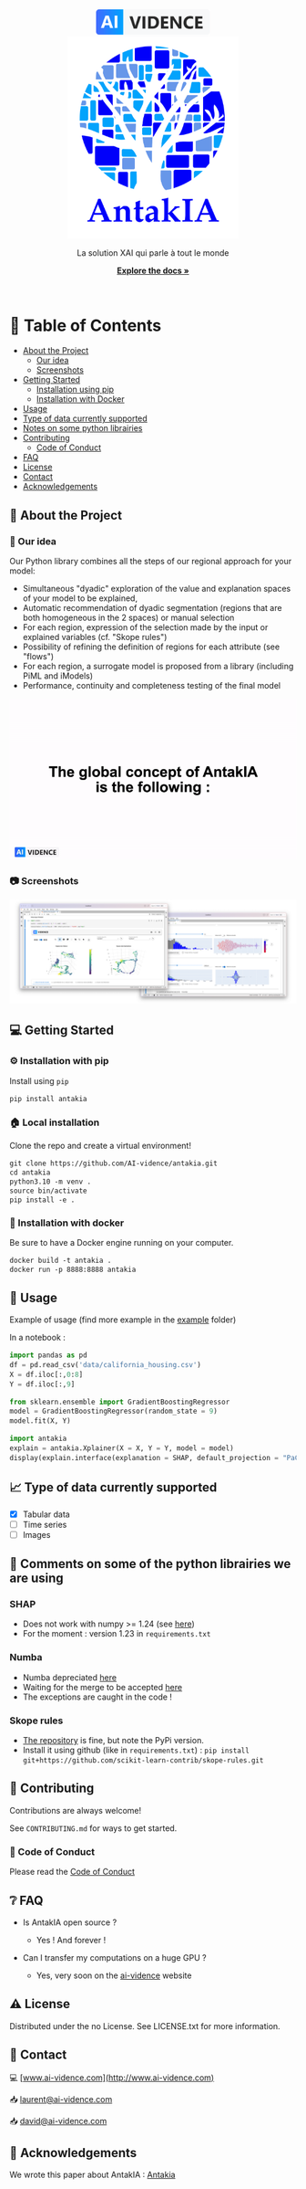 <div align="center">

  <img src="antakia/assets/logo_ai-vidence.png" alt="logo" width="200" height="auto" />
  </br>
  <img src="antakia/assets/logo_antakia.png" alt="logo" width="300" height="auto" />
  <p>
    La solution XAI qui parle à tout le monde
  </p>

  <a href="https://ai-vidence.github.io/antakia/"><strong>Explore the docs »</strong></a>

</div>

<br />

<!-- Table of Contents -->

# :notebook_with_decorative_cover: Table of Contents

- [About the Project](#star2-about-the-project)
  - [Our idea](#thought_balloon-our-idea)
  - [Screenshots](#camera-screenshots)
- [Getting Started](#computer-getting-started)
  - [Installation using pip](#gear-installation-with-pip)
  - [Installation with Docker](#whale-installation-with-docker)
- [Usage](#eyes-usage)
- [Type of data currently supported](#chart_with_upwards_trend-type-of-data-currently-supported)
- [Notes on some python librairies](#snake-comments-on-some-of-the-python-librairies-we-are-using)
- [Contributing](#wave-contributing)
  - [Code of Conduct](#scroll-code-of-conduct)
- [FAQ](#grey_question-faq)
- [License](#warning-license)
- [Contact](#handshake-contact)
- [Acknowledgements](#gem-acknowledgements)

<!-- About the Project -->

## :star2: About the Project

<!-- Notre idée -->

### :thought_balloon: Our idea

Our Python library combines all the steps of our regional approach for your model:

- Simultaneous "dyadic" exploration of the value and explanation spaces of your model to be explained,
- Automatic recommendation of dyadic segmentation (regions that are both homogeneous in the 2 spaces) or manual selection
- For each region, expression of the selection made by the input or explained variables (cf. "Skope rules")
- Possibility of refining the definition of regions for each attribute (see "flows")
- For each region, a surrogate model is proposed from a library (including PiML and iModels)
- Performance, continuity and completeness testing of the final model

<div align="center"> 
  <img src="antakia/assets/gif_antakia.gif" alt="AntaKIA idea" />
</div>

<!-- Screenshots -->

### :camera: Screenshots

<div align="center"> 
  <img src="assets_git/git_screen.png" alt="screenshot" />
</div>

<!-- Getting Started -->

## :computer: Getting Started

<!-- Installation -->

### :gear: Installation with pip

Install using `pip`

```
pip install antakia
```

<!-- V-env -->

### :house: Local installation

Clone the repo and create a virtual environment!

```
git clone https://github.com/AI-vidence/antakia.git
cd antakia
python3.10 -m venv .
source bin/activate
pip install -e .
```

### :whale: Installation with docker

Be sure to have a Docker engine running on your computer.

```
docker build -t antakia .
docker run -p 8888:8888 antakia
```

<!-- Usage -->

## :eyes: Usage

Example of usage (find more example in the <a href="https://code.ai-vidence.com/laurent/antakia/">example</a> folder)

In a notebook :

```python
import pandas as pd
df = pd.read_csv('data/california_housing.csv')
X = df.iloc[:,0:8]
Y = df.iloc[:,9]
```

```python
from sklearn.ensemble import GradientBoostingRegressor
model = GradientBoostingRegressor(random_state = 9)
model.fit(X, Y)
```

```python
import antakia
explain = antakia.Xplainer(X = X, Y = Y, model = model)
display(explain.interface(explanation = SHAP, default_projection = "PaCMAP"))
```

<!-- Roadmap -->

## :chart_with_upwards_trend: Type of data currently supported

- [x] Tabular data
- [ ] Time series
- [ ] Images

<!-- Note sur les librairies -->

## :snake: Comments on some of the python librairies we are using

### SHAP

- Does not work with numpy >= 1.24 (see [here](https://github.com/slundberg/shap/issues/2911))
- For the moment : version 1.23 in `requirements.txt`

### Numba

- Numba depreciated [here](https://github.com/slundberg/shap/issues/2909)
- Waiting for the merge to be accepted [here](https://github.com/dsgibbons/shap/pull/9)
- The exceptions are caught in the code !

### Skope rules

- [The repository](https://github.com/scikit-learn-contrib/skope-rules) is fine, but note the PyPi version.
- Install it using github (like in `requirements.txt`) : `pip install git+https://github.com/scikit-learn-contrib/skope-rules.git`

<!-- Contributing -->

## :wave: Contributing

Contributions are always welcome!

See `CONTRIBUTING.md` for ways to get started.

<!-- Code of Conduct -->

### :scroll: Code of Conduct

Please read the [Code of Conduct](https://github.com/Louis3797/awesome-readme-template/blob/master/CODE_OF_CONDUCT.md)

<!-- FAQ -->

## :grey_question: FAQ

- Is AntakIA open source ?

  - Yes ! And forever !

- Can I transfer my computations on a huge GPU ?

  - Yes, very soon on the [ai-vidence](http://www.ai-vidence.com) website

<!-- License -->

## :warning: License

Distributed under the no License. See LICENSE.txt for more information.

<!-- Contact -->

## :handshake: Contact

:computer: [www.ai-vidence.com](http://www.ai-vidence.com)

:inbox_tray: laurent@ai-vidence.com

:inbox_tray: david@ai-vidence.com

<!-- Acknowledgments -->

## :gem: Acknowledgements

We wrote this paper about AntakIA :
[Antakia](www.ai-vidence.com)
